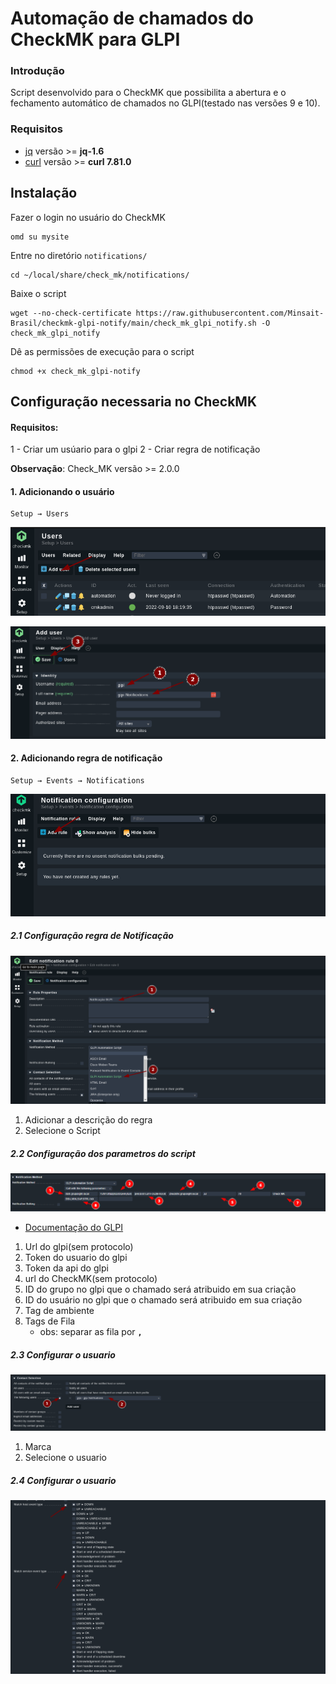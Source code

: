 # Automação de chamados do CheckMK para GLPI
### Introdução

Script desenvolvido para o CheckMK que possibilita a abertura e o fechamento automático de chamados no GLPI(testado nas versões 9 e 10).

### Requisitos

- [jq](https://stedolan.github.io/jq/manual/) versão >= **jq-1.6** 
- [curl](https://www.mit.edu/afs.new/sipb/user/ssen/src/curl-7.11.1/docs/curl.html) versão >= **curl 7.81.0** 


## Instalação

Fazer o login no usuário do CheckMK
```
omd su mysite
```
Entre no diretório `notifications/`
```
cd ~/local/share/check_mk/notifications/
```
Baixe o script 
```
wget --no-check-certificate https://raw.githubusercontent.com/Minsait-Brasil/checkmk-glpi-notify/main/check_mk_glpi_notify.sh -O check_mk_glpi_notify
```

Dê as permissões de execução para o script
```
chmod +x check_mk_glpi-notify
```

## Configuração necessaria no CheckMK 

#### Requisitos:
 1 - Criar um usúario para o glpi
 2 - Criar regra de notificação

**Observação**: Check_MK versão >= 2.0.0


#### 1. Adicionando o usuário

```
Setup → Users
```

![Adicionando Usuário](./img/addUserpng.png)

![Adicionando Usuário](./img/createUser.png)



#### 2. Adicionando regra de notificação

```
Setup → Events → Notifications
```

![Adicionando regra de Notificação](./img/createRule.png)

##### 2.1 Configuração regra de Notificação
![Adicionando regra de Notificação](./img/rulesConf.png)

1. Adicionar a descrição do  regra
2. Selecione o Script

##### 2.2 Configuração dos parametros do script
![Configuração](./img/rulesConf02.png)

- [Documentação do GLPI](https://travessia.glpibrasil.com.br/apirest.php)

1. Url do glpi(sem protocolo)
2. Token do usuario do glpi
3. Token da api do glpi
4. url do CheckMK(sem protocolo)
5. ID do grupo no glpi que o chamado será atribuido em sua criação
6. ID do usuário no glpi que o chamado será atribuido em sua criação
7. Tag de ambiente
8. Tags de Fila
    - obs: separar as fila por **`,`**

##### 2.3 Configurar o usuario 
![Configuração](./img/rulesConf03.png)
1. Marca
2. Selecione o usuario

##### 2.4 Configurar o usuario 
![Configuração](./img/rulesConf04.png)
